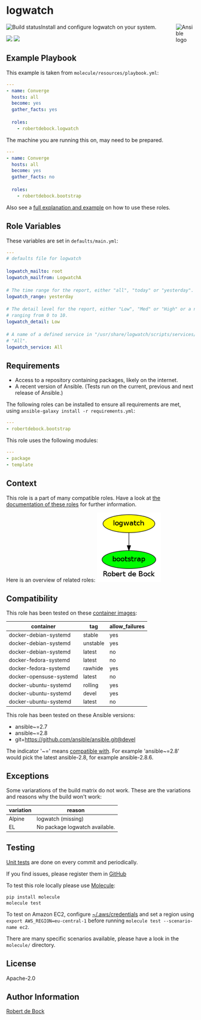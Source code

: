 logwatch
=========

<img src="https://docs.ansible.com/ansible-tower/3.2.4/html_ja/installandreference/_static/images/logo_invert.png" width="10%" height="10%" alt="Ansible logo" align="right"/>
<a href="https://travis-ci.org/robertdebock/ansible-role-logwatch"><img src="https://travis-ci.org/robertdebock/ansible-role-logwatch.svg?branch=master" alt="Build status" align="left"/></a>

Install and configure logwatch on your system.

<img src="https://img.shields.io/ansible/role/d/39152"/>
<img src="https://img.shields.io/ansible/quality/39152"/>

Example Playbook
----------------

This example is taken from `molecule/resources/playbook.yml`:
```yaml
---
- name: Converge
  hosts: all
  become: yes
  gather_facts: yes

  roles:
    - robertdebock.logwatch
```

The machine you are running this on, may need to be prepared.
```yaml
---
- name: Converge
  hosts: all
  become: yes
  gather_facts: no

  roles:
    - robertdebock.bootstrap
```

Also see a [full explanation and example](https://robertdebock.nl/how-to-use-these-roles.html) on how to use these roles.

Role Variables
--------------

These variables are set in `defaults/main.yml`:
```yaml
---
# defaults file for logwatch

logwatch_mailto: root
logwatch_mailfrom: LogwatchA

# The time range for the report, either "all", "today" or "yesterday".
logwatch_range: yesterday

# The detail level for the report, either "Low", "Med" or "High" or a number
# ranging from 0 to 10.
logwatch_detail: Low

# A name of a defined service in "/usr/share/logwatch/scripts/services/" or
# "All".
logwatch_service: All
```

Requirements
------------

- Access to a repository containing packages, likely on the internet.
- A recent version of Ansible. (Tests run on the current, previous and next release of Ansible.)

The following roles can be installed to ensure all requirements are met, using `ansible-galaxy install -r requirements.yml`:

```yaml
---
- robertdebock.bootstrap

```

This role uses the following modules:
```yaml
---
- package
- template
```

Context
-------

This role is a part of many compatible roles. Have a look at [the documentation of these roles](https://robertdebock.nl/) for further information.

Here is an overview of related roles:
![dependencies](https://raw.githubusercontent.com/robertdebock/drawings/artifacts/logwatch.png "Dependency")


Compatibility
-------------

This role has been tested on these [container images](https://hub.docker.com/):

|container|tag|allow_failures|
|---------|---|--------------|
|docker-debian-systemd|stable|yes|
|docker-debian-systemd|unstable|yes|
|docker-debian-systemd|latest|no|
|docker-fedora-systemd|latest|no|
|docker-fedora-systemd|rawhide|yes|
|docker-opensuse-systemd|latest|no|
|docker-ubuntu-systemd|rolling|yes|
|docker-ubuntu-systemd|devel|yes|
|docker-ubuntu-systemd|latest|no|

This role has been tested on these Ansible versions:

- ansible~=2.7
- ansible~=2.8
- git+https://github.com/ansible/ansible.git@devel

The indicator '\~=' means [compatible with](https://www.python.org/dev/peps/pep-0440/#compatible-release). For example 'ansible\~=2.8' would pick the latest ansible-2.8, for example ansible-2.8.6.

Exceptions
----------

Some variarations of the build matrix do not work. These are the variations and reasons why the build won't work:

| variation                 | reason                 |
|---------------------------|------------------------|
| Alpine | logwatch (missing) |
| EL | No package logwatch available. |



Testing
-------

[Unit tests](https://travis-ci.org/robertdebock/ansible-role-logwatch) are done on every commit and periodically.

If you find issues, please register them in [GitHub](https://github.com/robertdebock/ansible-role-logwatch/issues)

To test this role locally please use [Molecule](https://github.com/ansible/molecule):
```
pip install molecule
molecule test
```

To test on Amazon EC2, configure [~/.aws/credentials](https://docs.aws.amazon.com/sdk-for-java/v1/developer-guide/credentials.html) and set a region using `export AWS_REGION=eu-central-1` before running `molecule test --scenario-name ec2`.

There are many specific scenarios available, please have a look in the `molecule/` directory.

License
-------

Apache-2.0


Author Information
------------------

[Robert de Bock](https://robertdebock.nl/)
